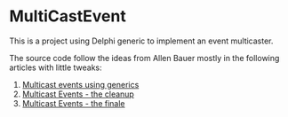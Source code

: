 # MultiCastEvent

This is a project using Delphi generic to implement an event multicaster.

The source code follow the ideas from Allen Bauer mostly in the following articles with little tweaks:

1. [Multicast events using generics](./doc/allen-01-multicast-events-using-generics.md)
1. [Multicast Events - the cleanup](./doc/allen-02-multicast-events-cleanup.md)
1. [Multicast Events - the finale](./doc/allen-03-multicast-events-finale.md)
